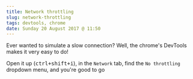 ```yaml
---
title: Network throttling
slug: network-throttling
tags: devtools, chrome
date: Sunday 20 August 2017 @ 11:50
---
```


Ever wanted to simulate a slow connection? Well, the chrome's DevTools makes it
very easy to do!

Open it up (<kbd>ctrl+shift+i</kbd>), in the `Network` tab, find the
`No throttling` dropdown menu, and you're good to go
